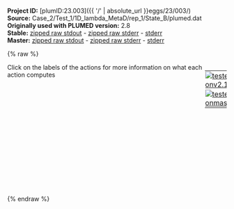 **Project ID:** [plumID:23.003]({{ '/' | absolute_url }}eggs/23/003/)  
**Source:** Case_2/Test_1/1D_lambda_MetaD/rep_1/State_B/plumed.dat  
**Originally used with PLUMED version:** 2.8  
**Stable:** [zipped raw stdout](plumed.dat.plumed.stdout.txt.zip) - [zipped raw stderr](plumed.dat.plumed.stderr.txt.zip) - [stderr](plumed.dat.plumed.stderr)  
**Master:** [zipped raw stdout](plumed.dat.plumed_master.stdout.txt.zip) - [zipped raw stderr](plumed.dat.plumed_master.stderr.txt.zip) - [stderr](plumed.dat.plumed_master.stderr)  

{% raw %}
<div style="width: 100%; float:left">
<div style="width: 90%; float:left" id="value_details_data/Case_2/Test_1/1D_lambda_MetaD/rep_1/State_B/plumed.dat"> Click on the labels of the actions for more information on what each action computes </div>
<div style="width: 10%; float:left"><table><tr><td style="padding:1px"><a href="plumed.dat.plumed.stderr"><img src="https://img.shields.io/badge/v2.10-passing-green.svg" alt="tested onv2.10" /></a></td></tr><tr><td style="padding:1px"><a href="plumed.dat.plumed_master.stderr"><img src="https://img.shields.io/badge/master-passing-green.svg" alt="tested onmaster" /></a></td></tr></table></div></div>
<pre style="width=97%;">
<b name="data/Case_2/Test_1/1D_lambda_MetaD/rep_1/State_B/plumed.dattheta" onclick='showPath("data/Case_2/Test_1/1D_lambda_MetaD/rep_1/State_B/plumed.dat","data/Case_2/Test_1/1D_lambda_MetaD/rep_1/State_B/plumed.dattheta","data/Case_2/Test_1/1D_lambda_MetaD/rep_1/State_B/plumed.dattheta","black")'>theta</b><span style="display:none;" id="data/Case_2/Test_1/1D_lambda_MetaD/rep_1/State_B/plumed.dattheta">The TORSION action with label <b>theta</b> calculates the following quantities:<table  align="center" frame="void" width="95%" cellpadding="5%"><tr><td width="5%"><b> Quantity </b>  </td><td width="5%"><b> Type </b>  </td><td><b> Description </b> </td></tr><tr><td width="5%">theta</td><td width="5%"><font color="black">scalar</font></td><td>the TORSION involving these atoms</td></tr></table></span>: <span class="plumedtooltip" style="color:green">TORSION<span class="right">Calculate a torsional angle. <a href="https://www.plumed.org/doc-master/user-doc/html/_t_o_r_s_i_o_n.html" style="color:green">More details</a><i></i></span></span> <span class="plumedtooltip">ATOMS<span class="right">the four atoms involved in the torsional angle<i></i></span></span>=1,2,3,4
<span id="data/Case_2/Test_1/1D_lambda_MetaD/rep_1/State_B/plumed.datlambda_short"><b name="data/Case_2/Test_1/1D_lambda_MetaD/rep_1/State_B/plumed.datlambda" onclick='showPath("data/Case_2/Test_1/1D_lambda_MetaD/rep_1/State_B/plumed.dat","data/Case_2/Test_1/1D_lambda_MetaD/rep_1/State_B/plumed.datlambda","data/Case_2/Test_1/1D_lambda_MetaD/rep_1/State_B/plumed.datlambda_shortcut","black")'>lambda</b><span style="display:none;" id="data/Case_2/Test_1/1D_lambda_MetaD/rep_1/State_B/plumed.datlambda_shortcut">The EXTRACV action with label <b>lambda</b> calculates the following quantities:<table  align="center" frame="void" width="95%" cellpadding="5%"><tr><td width="5%"><b> Quantity </b>  </td><td width="5%"><b> Type </b>  </td><td><b> Description </b> </td></tr><tr><td width="5%">lambda</td><td width="5%"><font color="black">scalar</font></td><td>the value of the CV that was passed from the MD code to PLUMED</td></tr></table></span>: <span class="plumedtooltip" style="color:green">EXTRACV<span class="right">Allow PLUMED to use collective variables computed in the MD engine. This action is <a class="toggler" href='javascript:;' onclick='toggleDisplay("data/Case_2/Test_1/1D_lambda_MetaD/rep_1/State_B/plumed.datlambda");'>a shortcut</a>. <a href="https://www.plumed.org/doc-master/user-doc/html/_e_x_t_r_a_c_v.html">More details</a><i></i></span></span> <span class="plumedtooltip">NAME<span class="right">name of the CV as computed by the MD engine<i></i></span></span>=lambda
</span><span id="data/Case_2/Test_1/1D_lambda_MetaD/rep_1/State_B/plumed.datlambda_long" style="display:none;"><span style="color:blue" class="comment"># PLUMED interprets the command:
</span><span class="toggler" style="color:red" onclick='toggleDisplay("data/Case_2/Test_1/1D_lambda_MetaD/rep_1/State_B/plumed.datlambda")'># lambda: EXTRACV NAME=lambda</span>
<span style="color:blue" class="comment"># as follows (Click the red comment above to revert to the short version of the input):</span>
<b name="data/Case_2/Test_1/1D_lambda_MetaD/rep_1/State_B/plumed.datlambda" onclick='showPath("data/Case_2/Test_1/1D_lambda_MetaD/rep_1/State_B/plumed.dat","data/Case_2/Test_1/1D_lambda_MetaD/rep_1/State_B/plumed.datlambda","data/Case_2/Test_1/1D_lambda_MetaD/rep_1/State_B/plumed.datlambda","black")'>lambda</b><span style="display:none;" id="data/Case_2/Test_1/1D_lambda_MetaD/rep_1/State_B/plumed.datlambda">The PUT action with label <b>lambda</b> calculates the following quantities:<table  align="center" frame="void" width="95%" cellpadding="5%"><tr><td width="5%"><b> Quantity </b>  </td><td width="5%"><b> Type </b>  </td><td><b> Description </b> </td></tr><tr><td width="5%">lambda</td><td width="5%"><font color="black">scalar</font></td><td>the data that was passed from the MD code</td></tr></table></span>: <span class="plumedtooltip" style="color:green">PUT<span class="right">Pass data into PLUMED <a href="https://www.plumed.org/doc-master/user-doc/html/_p_u_t.html" style="color:green">More details</a><i></i></span></span> <span class="plumedtooltip">UNIT<span class="right">the unit of the quantity that is being passed to PLUMED through this value<i></i></span></span>=number <span class="plumedtooltip">SHAPE<span class="right"> the shape of the value that is being passed to PLUMED<i></i></span></span>=0 <span class="plumedtooltip">MUTABLE<span class="right"> can plumed change the value of the pointer that is passed from the MD code<i></i></span></span> <span class="plumedtooltip">PERIODIC<span class="right">if the value being passed to plumed is periodic then you should specify the periodicity of the function<i></i></span></span>=NO
<span style="color:blue"># --- End of included input --- </span></span><br/><span class="plumedtooltip" style="color:green">METAD<span class="right">Used to performed metadynamics on one or more collective variables. <a href="https://www.plumed.org/doc-master/user-doc/html/_m_e_t_a_d.html" style="color:green">More details</a><i></i></span></span> ...
<span class="plumedtooltip">ARG<span class="right">the labels of the scalars on which the bias will act<i></i></span></span>=<b name="data/Case_2/Test_1/1D_lambda_MetaD/rep_1/State_B/plumed.datlambda">lambda</b> 
<span class="plumedtooltip">SIGMA<span class="right">the widths of the Gaussian hills<i></i></span></span>=0.01     
<span class="plumedtooltip">HEIGHT<span class="right">the heights of the Gaussian hills<i></i></span></span>=2.478956208925815   
<span class="plumedtooltip">PACE<span class="right">the frequency for hill addition<i></i></span></span>=500       
<span class="plumedtooltip">GRID_MIN<span class="right">the lower bounds for the grid<i></i></span></span>=0   
<span class="plumedtooltip">GRID_MAX<span class="right">the upper bounds for the grid<i></i></span></span>=19   
<span class="plumedtooltip">GRID_BIN<span class="right">the number of bins for the grid<i></i></span></span>=19
<span class="plumedtooltip">TEMP<span class="right">the system temperature - this is only needed if you are doing well-tempered metadynamics<i></i></span></span>=298
<span class="plumedtooltip">BIASFACTOR<span class="right">use well tempered metadynamics and use this bias factor<i></i></span></span>=60
<span class="plumedtooltip">LABEL<span class="right">a label for the action so that its output can be referenced in the input to other actions<i></i></span></span>=<b name="data/Case_2/Test_1/1D_lambda_MetaD/rep_1/State_B/plumed.datmetad" onclick='showPath("data/Case_2/Test_1/1D_lambda_MetaD/rep_1/State_B/plumed.dat","data/Case_2/Test_1/1D_lambda_MetaD/rep_1/State_B/plumed.datmetad","data/Case_2/Test_1/1D_lambda_MetaD/rep_1/State_B/plumed.datmetad","black")'>metad</b><span style="display:none;" id="data/Case_2/Test_1/1D_lambda_MetaD/rep_1/State_B/plumed.datmetad">The METAD action with label <b>metad</b> calculates the following quantities:<table  align="center" frame="void" width="95%" cellpadding="5%"><tr><td width="5%"><b> Quantity </b>  </td><td width="5%"><b> Type </b>  </td><td><b> Description </b> </td></tr><tr><td width="5%">metad.bias</td><td width="5%"><font color="black">scalar</font></td><td>the instantaneous value of the bias potential</td></tr></table></span>    
<span class="plumedtooltip">FILE<span class="right"> a file in which the list of added hills is stored<i></i></span></span>=HILLS_1D
... METAD
<br/><span class="plumedtooltip" style="color:green">PRINT<span class="right">Print quantities to a file. <a href="https://www.plumed.org/doc-master/user-doc/html/_p_r_i_n_t.html" style="color:green">More details</a><i></i></span></span> <span class="plumedtooltip">STRIDE<span class="right"> the frequency with which the quantities of interest should be output<i></i></span></span>=10 <span class="plumedtooltip">ARG<span class="right">the labels of the values that you would like to print to the file<i></i></span></span>=* <span class="plumedtooltip">FILE<span class="right">the name of the file on which to output these quantities<i></i></span></span>=COLVAR
</pre>
{% endraw %}

